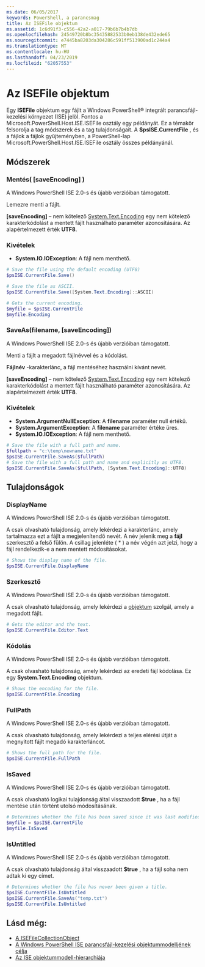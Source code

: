 ```yaml
---
ms.date: 06/05/2017
keywords: PowerShell, a parancsmag
title: Az ISEFile objektum
ms.assetid: 1c6d91f3-c556-42a2-a017-79b6b7b4b7db
ms.openlocfilehash: 24549720b8bc35435882533b0eb138de432ede65
ms.sourcegitcommit: e7445ba8203da304286c591ff513900ad1c244a4
ms.translationtype: MT
ms.contentlocale: hu-HU
ms.lasthandoff: 04/23/2019
ms.locfileid: "62057553"
---
```

# <a name="the-isefile-object"></a>Az ISEFile objektum

Egy **ISEFile** objektum egy fájlt a Windows PowerShell® integrált parancsfájl-kezelési környezet (ISE) jelöl. Fontos a Microsoft.PowerShell.Host.ISE.ISEFile osztály egy példányát. Ez a témakör felsorolja a tag módszerek és a tag tulajdonságait. A **$psISE.CurrentFile** , és a fájlok a fájlok gyűjteményben, a PowerShell-lap Microsoft.PowerShell.Host.ISE.ISEFile osztály összes példányánál.

## <a name="methods"></a>Módszerek

### <a name="save-saveencoding-"></a>Mentés\( \[saveEncoding\] \)

A Windows PowerShell ISE 2.0-s és újabb verzióiban támogatott.

Lemezre menti a fájlt.

**\[saveEncoding\]**  – nem kötelező [System.Text.Encoding](https://msdn.microsoft.com/library/system.text.encoding.aspx) egy nem kötelező karakterkódolást a mentett fájlt használható paraméter azonosítására. Az alapértelmezett érték **UTF8**.

### <a name="exceptions"></a>Kivételek

- **System.IO.IOException**: A fájl nem menthető.

```powershell
# Save the file using the default encoding (UTF8)
$psISE.CurrentFile.Save()

# Save the file as ASCII.
$psISE.CurrentFile.Save([System.Text.Encoding]::ASCII)

# Gets the current encoding.
$myfile = $psISE.CurrentFile
$myfile.Encoding
```

### <a name="saveasfilename-saveencoding"></a>SaveAs\(filename, \[saveEncoding\]\)

A Windows PowerShell ISE 2.0-s és újabb verzióiban támogatott.

Menti a fájlt a megadott fájlnévvel és a kódolást.

**Fájlnév** -karakterlánc, a fájl mentéséhez használni kívánt nevét.

**\[saveEncoding\]**  – nem kötelező [System.Text.Encoding](https://msdn.microsoft.com/library/system.text.encoding.aspx) egy nem kötelező karakterkódolást a mentett fájlt használható paraméter azonosítására. Az alapértelmezett érték **UTF8**.

### <a name="exceptions"></a>Kivételek

- **System.ArgumentNullException**: A **filename** paraméter null értékű.
- **System.ArgumentException**: A **filename** paraméter értéke üres.
- **System.IO.IOException**: A fájl nem menthető.

```powershell
# Save the file with a full path and name.
$fullpath = "c:\temp\newname.txt"
$psISE.CurrentFile.SaveAs($fullPath)
# Save the file with a full path and name and explicitly as UTF8.
$psISE.CurrentFile.SaveAs($fullPath, [System.Text.Encoding]::UTF8)
```

## <a name="properties"></a>Tulajdonságok

### <a name="displayname"></a>DisplayName

A Windows PowerShell ISE 2.0-s és újabb verzióiban támogatott.

A csak olvasható tulajdonság, amely lekérdezi a karakterlánc, amely tartalmazza ezt a fájlt a megjelenítendő nevét. A név jelenik meg a **fájl** szerkesztő a felső fülön. A csillag jelenléte \( \* \) a név végén azt jelzi, hogy a fájl rendelkezik-e a nem mentett módosításokat.

```powershell
# Shows the display name of the file.
$psISE.CurrentFile.DisplayName
```

### <a name="editor"></a>Szerkesztő

A Windows PowerShell ISE 2.0-s és újabb verzióiban támogatott.

A csak olvasható tulajdonság, amely lekérdezi a [objektum](The-ISEEditor-Object.md) szolgál, amely a megadott fájlt.

```powershell
# Gets the editor and the text.
$psISE.CurrentFile.Editor.Text
```

### <a name="encoding"></a>Kódolás

A Windows PowerShell ISE 2.0-s és újabb verzióiban támogatott.

A csak olvasható tulajdonság, amely lekérdezi az eredeti fájl kódolása. Ez egy **System.Text.Encoding** objektum.

```powershell
# Shows the encoding for the file.
$psISE.CurrentFile.Encoding
```

### <a name="fullpath"></a>FullPath

A Windows PowerShell ISE 2.0-s és újabb verzióiban támogatott.

A csak olvasható tulajdonság, amely lekérdezi a teljes elérési útját a megnyitott fájlt megadó karakterláncot.

```powershell
# Shows the full path for the file.
$psISE.CurrentFile.FullPath
```

### <a name="issaved"></a>IsSaved

A Windows PowerShell ISE 2.0-s és újabb verzióiban támogatott.

A csak olvasható logikai tulajdonság által visszaadott **$true** , ha a fájl mentése után történt utolsó módosításának.

```powershell
# Determines whether the file has been saved since it was last modified.
$myfile = $psISE.CurrentFile
$myfile.IsSaved
```

### <a name="isuntitled"></a>IsUntitled

A Windows PowerShell ISE 2.0-s és újabb verzióiban támogatott.

A csak olvasható tulajdonság által visszaadott **$true** , ha a fájl soha nem adtak ki egy címet.

```powershell
# Determines whether the file has never been given a title.
$psISE.CurrentFile.IsUntitled
$psISE.CurrentFile.SaveAs("temp.txt")
$psISE.CurrentFile.IsUntitled
```

## <a name="see-also"></a>Lásd még:

- [A ISEFileCollectionObject](The-ISEFileCollection-Object.md)
- [A Windows PowerShell ISE parancsfájl-kezelési objektummodelljének célja](Purpose-of-the-Windows-PowerShell-ISE-Scripting-Object-Model.md)
- [Az ISE objektummodell-hierarchiája](The-ISE-Object-Model-Hierarchy.md)